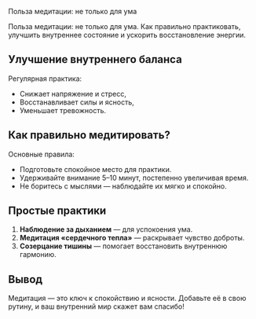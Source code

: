 Польза медитации: не только для ума

Польза медитации: не только для ума. Как правильно практиковать, улучшить внутреннее состояние и ускорить восстановление энергии.

## Улучшение внутреннего баланса

Регулярная практика:

* Снижает напряжение и стресс,
* Восстанавливает силы и ясность,
* Уменьшает тревожность.

## Как правильно медитировать?

Основные правила:

* Подготовьте спокойное место для практики.
* Удерживайте внимание 5–10 минут, постепенно увеличивая время.
* Не боритесь с мыслями — наблюдайте их мягко и спокойно.

## Простые практики

1. **Наблюдение за дыханием** — для успокоения ума.
2. **Медитация «сердечного тепла»** — раскрывает чувство доброты.
3. **Созерцание тишины** — помогает восстановить внутреннюю гармонию.

## Вывод

Медитация — это ключ к спокойствию и ясности. Добавьте её в свою рутину, и ваш внутренний мир скажет вам спасибо!

